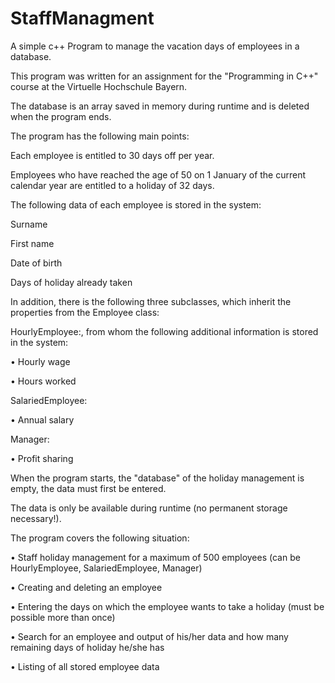 # StaffManagment
A simple c++ Program to manage the vacation days of employees in a database. 



This program was written for an assignment for the "Programming in C++" course at the Virtuelle Hochschule Bayern.

The database is an array saved in memory during runtime and is deleted when the program ends. 



The program has the following main points:

Each employee is entitled to 30 days off per year.

Employees who have reached the age of 50 on 1 January of the current calendar year are entitled to a holiday of 32 days.



The following data of each employee is stored in the system:

Surname

First name

Date of birth

Days of holiday already taken



In addition, there is the following three subclasses, which inherit the properties from the Employee class:

HourlyEmployee:, from whom the following additional information is stored in the system:

• Hourly wage

• Hours worked


SalariedEmployee:

• Annual salary


Manager:

• Profit sharing



When the program starts, the "database" of the holiday management is empty, the data must first be entered.

The data is only be available during runtime (no permanent storage necessary!).



The program covers the following situation:

• Staff holiday management for a maximum of 500 employees (can be HourlyEmployee, SalariedEmployee, Manager)

• Creating and deleting an employee

• Entering the days on which the employee wants to take a holiday (must be possible more than once)

• Search for an employee and output of his/her data and how many remaining days of holiday he/she has

• Listing of all stored employee data


